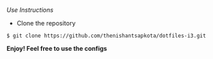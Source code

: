 _Use Instructions_
* Clone the repository
```
$ git clone https://github.com/thenishantsapkota/dotfiles-i3.git
```

**Enjoy! Feel free to use the configs**
